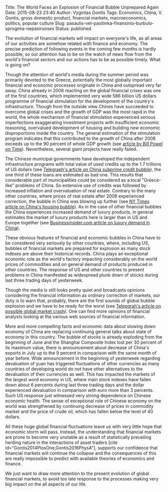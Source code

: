 Title: The World Faces an Explosion of Financial Bubble Unprepared Again
Date: 2015-08-23 23:40
Author: Vygintas Gontis
Tags: Economics, China, V. Gontis, gross domestic product, financial markets, macroeconomics, politics, popular culture
Slug: pasaulis-vel-pasitinka-finansinio-burbulo-sprogima-nepasiruoses
Status: published

The evolution of
financial markets will impact on everyone's life, as all areas of our
activities are somehow related with finance and economy. The precise
prediction of following events in the coming few months is hardly
possible, so our attention has to be on the watch of news flow from the
world's financial sectors and our actions has to be as possible timely.
What is going on?

Though the attention of world's media during the summer period was
primarily devoted to the Greece, potentially the most globally important
financial and economic processes originate in China and outspread very
far away. China already in 2008 reacting on the global financial crises
was one of the first countries, which implemented very wide 586 billion
US dollars programme of financial stimulation for the development of the
country's infrastructure. Though from the outside view Chines have
succeeded to overcome global crises and the growth of GDP was the most
rapid in the world, the whole mechanism of financial stimulation
experienced serious imperfections exaggerating investment projects with
insufficient economic reasoning, overvalued development of housing and
building new economic disproportions inside the country. The general
estimation of the stimulation program indicates that this contributed to
the growth of China after 2008 exceeds up to the 90 percent of whole GDP
growth (see [article by Bill Powel on
Time](http://content.time.com/time/magazine/article/0,9171,1975336,00.html#ixzz1g4B5P26P)).
Nevertheless, several giant projects have really failed.<!--more-->

The Chinese municipal governments have developed the independent
infrastructure programs with total value of used credits up to the 1.7
trillions of US dollars (see [Telegraph's article on China subprime
credit
bubble](http://www.telegraph.co.uk/finance/china-business/8770945/China-faces-subprime-credit-bubble-crisis.html)),
the one third of these loans are estimated as bad one. This results that
considerable part of municipalities could be considered as a local
"Greece-like" problems of China. So extensive use of credits was
followed by increased inflation and overvaluation of real estate.
Contrary to the many other countries, where prices of real estate after
2008 experienced correction, the bubble in China was blowing up further
(see [NY Times article on China's housing
bubble](http://www.nytimes.com/roomfordebate/2011/04/14/chinas-scary-housing-bubble?ref=asia)).
As in the case of other financial bubbles the China experiences
increased demand of luxury products, in general estimates the market of
luxury products here is larger than in US and Europe together (see
[Businessinsider.com article on luxury demand in
China](http://www.businessinsider.com/luxury-demand-china-2011-10)).

These obvious features of financial and economic bubbles in China have
to be considered very seriously by other countries, where, including US,
bubbles of financial markets are prepared for explosion as many stock
indexes are above their historical records. China plays an exceptional
economic role as the world's factory impacting considerably on the world
prices of commodities and on general demand of products produced in
other countries. The response of US and other countries to present
problems in China manifested as widespread plunk down of stocks during
last three trading days of yesterweek.

Though the media is still looks pretty quiet and broadcasts opinions
considering the financial information as ordinary correction of markets,
our duty is to warn that, probably, there are the first sounds of global
bubble explosion and we have to be ready for the worst (see [Telepgrah's
article on possible global market
crash](http://www.telegraph.co.uk/finance/11805523/Doomsday-clock-for-global-market-crash-strikes-one-minute-to-midnight-as-central-banks-lose-control.html)).
One can find more opinions of financial analysts looking at the various
web sources of financial information.

More and more compelling facts and economic data about slowing down
economy of China are replacing continuing general talks about state of
economy in this country. The bubble of stocks is already exploding from
the beginning of June and the Shanghai Composite Index lost per 30
percent of its maximum value, there is announcement about decrease of
China's exports in July up to the 9 percent in comparison with the same
month of year before. Wide announcement in the beginning of yesterweek
regarding devaluation of yuan has triggered fluctuations of other
currencies as many countries of developing world do not have other
alternatives to the devaluation of their currencies as well. This has
impacted the markets of the largest word economy in US, where main stock
indexes have fallen down about 6 percents during last three trading days
and the dollar experienced devaluation in comparison with euro more than
3 percents. Such US response just witnessed very strong dependence on
Chinese economic health. The sense of exceptional role of Chinese
economy on the world was strengthened by continuing decrease of prices
in commodity market and the price of crude oil, which has fallen below
the level of 40 dollars.

All these huge global financial fluctuations leave us with very little
hope that economic storm will pass. Instead, the understanding that
financial markets are prone to become very unstable as a result of
statistically prevailing herding nature in the interactions of asset
traders \[cite id="Gontis2014PlosOne,Gontis2016PhysA"\], supports our
confidence that financial markets will continue the collapse and the
consequences of this are really impossible to predict with available
theories of economics and finance.

We just want to draw more attention to the present evolution of global
financial markets, to avoid too late response to the processes making
very big impact on the all aspects of our life.
